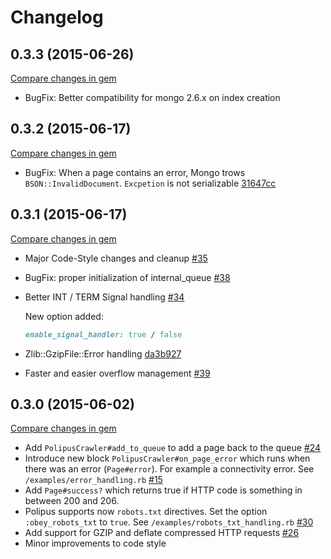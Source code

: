# Changelog

## 0.3.3 (2015-06-26)

[Compare changes in gem](https://github.com/taganaka/polipus/compare/0.3.2...0.3.3)

* BugFix: Better compatibility for mongo 2.6.x on index creation

## 0.3.2 (2015-06-17)

[Compare changes in gem](https://github.com/taganaka/polipus/compare/0.3.1...0.3.2)

* BugFix: When a page contains an error, Mongo trows `BSON::InvalidDocument`. `Excpetion` is not serializable
  [31647cc](https://github.com/taganaka/polipus/commit/31647ccd8fe64247e4e6d75ced097607f1fb4b2d)

## 0.3.1 (2015-06-17)

[Compare changes in gem](https://github.com/taganaka/polipus/compare/0.3.0...0.3.1)

* Major Code-Style changes and cleanup
  [#35](https://github.com/taganaka/polipus/pull/35)
* BugFix: proper initialization of internal_queue
  [#38](https://github.com/taganaka/polipus/pull/38)
* Better INT / TERM Signal handling [#34](https://github.com/taganaka/polipus/pull/34)

  New option added:
    ```ruby
    enable_signal_handler: true / false
    ```
  
* Zlib::GzipFile::Error handling
  [da3b927](https://github.com/taganaka/polipus/commit/da3b927acb1b50c26276ed458da0a365c22fd98b)
* Faster and easier overflow management
  [#39](https://github.com/taganaka/polipus/pull/39)

## 0.3.0 (2015-06-02)

[Compare changes in gem](https://github.com/taganaka/polipus/compare/0.2.2...0.3.0)

* Add `PolipusCrawler#add_to_queue` to add a page back to the queue
  [#24](https://github.com/taganaka/polipus/pull/24)
* Introduce new block `PolipusCrawler#on_page_error` which runs when there was an error (`Page#error`).
  For example a connectivity error.
  See `/examples/error_handling.rb`
  [#15](https://github.com/taganaka/polipus/issues/15)
* Add `Page#success?` which returns true if HTTP code is something in between 200 and 206.
* Polipus supports now `robots.txt` directives.
  Set the option `:obey_robots_txt` to `true`.
  See `/examples/robots_txt_handling.rb`
  [#30](https://github.com/taganaka/polipus/pull/30)
* Add support for GZIP and deflate compressed HTTP requests
  [#26](https://github.com/taganaka/polipus/pull/26)
* Minor improvements to code style
